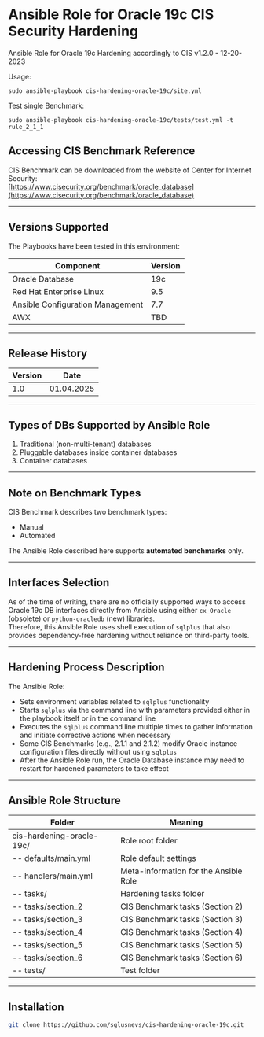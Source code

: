 Ansible Role for Oracle 19c CIS Security Hardening 
====

Ansible Role for Oracle 19c Hardening accordingly to CIS v1.2.0 - 12-20-2023

Usage: 

    sudo ansible-playbook cis-hardening-oracle-19c/site.yml 


Test single Benchmark:

    sudo ansible-playbook cis-hardening-oracle-19c/tests/test.yml -t rule_2_1_1


## Accessing CIS Benchmark Reference

CIS Benchmark can be downloaded from the website of Center for Internet Security:  
[https://www.cisecurity.org/benchmark/oracle_database](https://www.cisecurity.org/benchmark/oracle_database)

---

## Versions Supported

The Playbooks have been tested in this environment:

| Component                       | Version |
|---------------------------------|---------|
| Oracle Database                 | 19c     |
| Red Hat Enterprise Linux        | 9.5     |
| Ansible Configuration Management | 7.7     |
| AWX                             | TBD     |

---

## Release History

| Version | Date       |
|---------|------------|
| 1.0     | 01.04.2025 |

---

## Types of DBs Supported by Ansible Role

1. Traditional (non-multi-tenant) databases  
2. Pluggable databases inside container databases  
3. Container databases  

---

## Note on Benchmark Types

CIS Benchmark describes two benchmark types:
- Manual
- Automated  

The Ansible Role described here supports **automated benchmarks** only.

---

## Interfaces Selection

As of the time of writing, there are no officially supported ways to access Oracle 19c DB interfaces directly from Ansible using either `cx_Oracle` (obsolete) or `python-oracledb` (new) libraries.  
Therefore, this Ansible Role uses shell execution of `sqlplus` that also provides dependency-free hardening without reliance on third-party tools.

---

## Hardening Process Description

The Ansible Role:
- Sets environment variables related to `sqlplus` functionality
- Starts `sqlplus` via the command line with parameters provided either in the playbook itself or in the command line
- Executes the `sqlplus` command line multiple times to gather information and initiate corrective actions when necessary
- Some CIS Benchmarks (e.g., 2.1.1 and 2.1.2) modify Oracle instance configuration files directly without using `sqlplus`
- After the Ansible Role run, the Oracle Database instance may need to restart for hardened parameters to take effect

---

## Ansible Role Structure

| Folder                       | Meaning                                |
|------------------------------|----------------------------------------|
| cis-hardening-oracle-19c/    | Role root folder                      |
| -- defaults/main.yml         | Role default settings                 |
| -- handlers/main.yml         | Meta-information for the Ansible Role |
| -- tasks/                    | Hardening tasks folder                |
| -- tasks/section_2           | CIS Benchmark tasks (Section 2)       |
| -- tasks/section_3           | CIS Benchmark tasks (Section 3)       |
| -- tasks/section_4           | CIS Benchmark tasks (Section 4)       |
| -- tasks/section_5           | CIS Benchmark tasks (Section 5)       |
| -- tasks/section_6           | CIS Benchmark tasks (Section 6)       |
| -- tests/                    | Test folder                           |

---

## Installation

```bash
git clone https://github.com/sglusnevs/cis-hardening-oracle-19c.git
